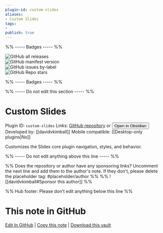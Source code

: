 ```yaml
---
plugin-id: custom-slides
aliases:
- Custom Slides
tags: 
- 
publish: true
---
```


%% ----- Badges ----- %%

![GitHub all releases](https://img.shields.io/github/downloads/davidvkimball/obsidian-custom-slides/total?color=573E7A&logo=github&style=for-the-badge)   
![GitHub manifest version](https://img.shields.io/github/manifest-json/v/davidvkimball/obsidian-custom-slides?color=573E7A&logo=github&style=for-the-badge)   
![GitHub issues by-label](https://img.shields.io/github/issues/davidvkimball/obsidian-custom-slides/help%20wanted?color=573E7A&logo=github&style=for-the-badge)   
![GitHub Repo stars](https://img.shields.io/github/stars/davidvkimball/obsidian-custom-slides?color=573E7A&logo=github&style=for-the-badge)

%% ----- Badges ----- %%

%% ----- Do not edit this section ----- %%

# Custom Slides

Plugin ID: `custom-slides`
Links: [GitHub repository](https://github.com/davidvkimball/obsidian-custom-slides) or [<button id=HH>Open in Obsidian</button>](obsidian://show-plugin?id=custom-slides)
Developed by: [[davidvkimball]]
Mobile compatible: [[Desktop-only plugins|No]]

Customizes the Slides core plugin navigation, styles, and behavior.

%% ----- Do not edit anything above this line ----- %% 

%% Does the repository or author have any sponsoring links? Uncomment the next line and add them to the author's note. If they don't, please delete the placeholder tag: #placeholder/author %%
%% ![[davidvkimball#Sponsor this author]] %%

%% Hub footer: Please don't edit anything below this line %%

# This note in GitHub

<span class="git-footer">[Edit In GitHub](https://github.dev/obsidian-community/obsidian-hub/blob/main/02%20-%20Community%20Expansions/02.05%20All%20Community%20Expansions/Plugins/custom-slides.md "git-hub-edit-note") | [Copy this note](https://raw.githubusercontent.com/obsidian-community/obsidian-hub/main/02%20-%20Community%20Expansions/02.05%20All%20Community%20Expansions/Plugins/custom-slides.md "git-hub-copy-note") | [Download this vault](https://github.com/obsidian-community/obsidian-hub/archive/refs/heads/main.zip "git-hub-download-vault") </span>
